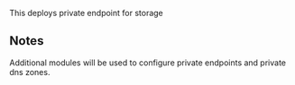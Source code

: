 This deploys private endpoint for storage

## Notes

Additional modules will be used to configure private endpoints and private dns zones.
